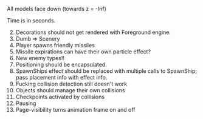 All models face down (towards z = -Inf)

Time is in seconds.


2. Decorations should not get rendered with Foreground engine.
3. Dumb => Scenery
5. Player spawns friendly missiles
6. Missile expirations can have their own particle effect?
7. New enemy types!!
8. Positioning should be encapsulated.
9. SpawnShips effect should be replaced with multiple calls to SpawnShip; pass placement info with effect info.
10. Fucking collision detection still doesn't work
11. Objects should manage their own collisions
12. Checkpoints activated by collisions
13. Pausing
14. Page-visibility turns animation frame on and off